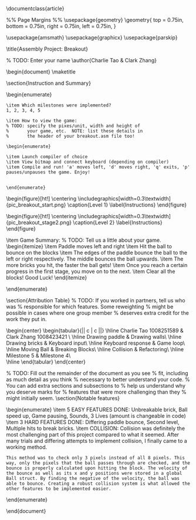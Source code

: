 \documentclass{article}

%% Page Margins %%
\usepackage{geometry}
\geometry{
    top = 0.75in,
    bottom = 0.75in,
    right = 0.75in,
    left = 0.75in,
}

\usepackage{amsmath}
\usepackage{graphicx}
\usepackage{parskip}

\title{Assembly Project: Breakout}

% TODO: Enter your name
\author{Charlie Tao & Clark Zhang}

\begin{document}
\maketitle

\section{Instruction and Summary}

\begin{enumerate}

    \item Which milestones were implemented? 
    1, 2, 3, 4, 5

    \item How to view the game:
    % TODO: specify the pixes/unit, width and height of 
    %       your game, etc.  NOTE: list these details in
    %       the header of your breakout.asm file too!
    
    \begin{enumerate}

    \item Launch compiler of choice
    \item View bitmap and connect keyboard (depending on compiler)
    \item Compile and run! 'a' moves left, 'd' moves right, 'q' exits, 'p' pauses/unpauses the game. Enjoy!


    \end{enumerate}

    

\begin{figure}[ht!]
    \centering
    \includegraphics[width=0.3\textwidth]{pic_breakout_start.png}
    \caption{Level 1}
    \label{Instructions}
\end{figure}

\begin{figure}[ht!]
    \centering
    \includegraphics[width=0.3\textwidth]{pic_breakout_stage2.png}
    \caption{Level 2}
    \label{Instructions}
\end{figure}

\item Game Summary:
% TODO: Tell us a little about your game.
\begin{itemize}
\item Paddle moves left and right
\item Hit the ball to bounce on the blocks
\item The edges of the paddle bounce the ball to the left or right respectively. The middle bounces the ball upwards. 
\item The more bricks you hit, the faster the ball gets!
\item Once you reach a certain progress in the first stage, you move on to the next. 
\item Clear all the blocks! Good Luck!
\end{itemize}

    
\end{enumerate}

\section{Attribution Table}
% TODO: If you worked in partners, tell us who was 
%       responsible for which features. Some reweighting 
%       might be possible in cases where one group member
%       deserves extra credit for the work they put in.

\begin{center}
\begin{tabular}{|| c | c ||}
\hline
 Charlie Tao 1008251589 &  Clark Zhang 1008423421 \\ 
 \hline
 Drawing paddle & Drawing walls\\
 \hline
 Drawing bricks & Keyboard input\\
 \hline
 Keyboard response & Game loop\\ 
 \hline
 Moving Ball & Breaking Blocks\\ 
 \hline
 Collision & Refactoring\\
 \hline
 Milestone 5 & Milestone 4\\  
 \hline
\end{tabular}
\end{center}

% TODO: Fill out the remainder of the document as you see 
%       fit, including as much detail as you think 
%       necessary to better understand your code. 
%       You can add extra sections and subsections to 
%       help us understand why you deserve marks for 
%       features that were more challenging than they
%       might initially seem.
\section{Notable features}

\begin{enumerate}
    \item 5 EASY FEATURES DONE: Unbreakable brick, Ball speed up, Game pausing, Sounds, 3 Lives (amount is changeable in code)
    \item 3 HARD FEATURES DONE: Differing paddle bounce, Second level, Multiple hits to break bricks.
    \item COLLISION: Collision was definitely the most challenging part of this project compared to what it seemed. After many trials and differing attempts to implement collision, I finally came to a working method. 
    
    This method was to check only 3 pixels instead of all 8 pixels. This way, only the pixels that the ball passes through are checked, and the bounce is properly calculated upon hitting the block. The velocity of the bounce as well as its x and y positions were stored in a global Ball struct. By finding the negative of the velocity, the ball was able to bounce. Creating a robust collision system is what allowed the other features to be implemented easier. 
    
\end{enumerate} 

\end{document}
